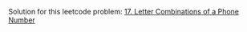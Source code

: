 Solution for this leetcode problem: [17. Letter Combinations of a Phone Number](https://leetcode.com/problems/letter-combinations-of-a-phone-number)

